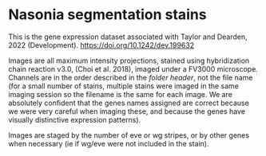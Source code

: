 # Nasonia segmentation stains

This is the gene expression dataset associated with Taylor and Dearden, 2022 (Development). https://doi.org/10.1242/dev.199632
 
Images are all maximum intensity projections, stained using hybridization chain reaction v3.0, (Choi et al. 2018), imaged under a FV3000 microscope. Channels are in the order described in the *folder header*, not the file name (for a small number of stains, multiple stains were imaged in the same imaging session so the filename is the same for each image. We are absolutely confident that the genes names assigned are correct because we were very careful when imaging these, and because the genes have visually distinctive expression patterns). 

Images are staged by the number of eve or wg stripes, or by other genes when necessary (ie if wg/eve were not included in the stain). 
 
